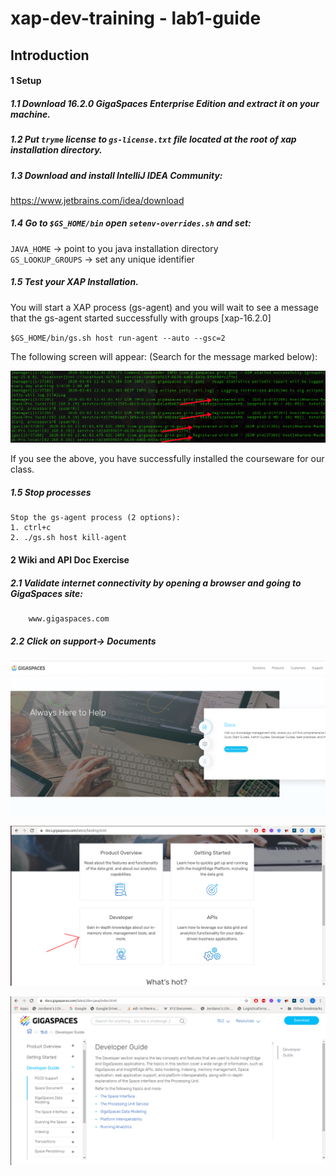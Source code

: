 # xap-dev-training - lab1-guide

## 	Introduction

#### 1 Setup

##### 1.1 Download 16.2.0 GigaSpaces Enterprise Edition and extract it on your machine.
##### 1.2 Put `tryme` license to `gs-license.txt` file located at the root of xap installation directory.
##### 1.3 Download and install IntelliJ IDEA Community:
   https://www.jetbrains.com/idea/download
##### 1.4 Go to `$GS_HOME/bin` open `setenv-overrides.sh` and set: <br>
   `JAVA_HOME` -> point to you java installation directory <br>
   `GS_LOOKUP_GROUPS` -> set any unique identifier
   
##### 1.5 Test your XAP Installation. <br>
   You will start a XAP process (gs-agent) and you will wait to see a message that the gs-agent started successfully with groups [xap-16.2.0]
   
   `$GS_HOME/bin/gs.sh host run-agent --auto --gsc=2`
   
   The following screen will appear:
   (Search for the message marked below):
   
![Screenshot](./Pictures/Picture1.png)
   
   If you see the above, you have successfully installed the courseware for our class.
   
##### 1.5	Stop processes
    Stop the gs-agent process (2 options):
    1. ctrl+c
    2. ./gs.sh host kill-agent

#### 2	Wiki and API Doc Exercise  

##### 2.1 Validate internet connectivity by opening a browser and going to GigaSpaces site: 
        www.gigaspaces.com
##### 2.2 Click on support-> Documents

![Screenshot](./Pictures/Picture2.png)


![Screenshot](./Pictures/Picture3.png)        

![Screenshot](./Pictures/Picture4.png)     
   
   
